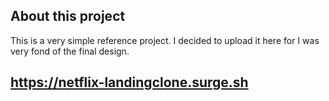 ## About this project
This is a very simple reference project. I decided to upload it here for I was very fond of the final design.

## https://netflix-landingclone.surge.sh
